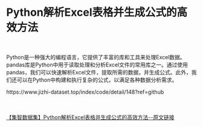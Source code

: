 <h1>Python解析Excel表格并生成公式的高效方法</h1><br /><p>Python是一种强大的编程语言，它提供了丰富的库和工具来处理Excel数据。pandas库是Python中用于读取处理和分析Excel文件的常用库之一。通过使用pandas，我们可以快速解析Excel文件，提取所需的数据，并生成公式。此外，我们还可以在Python中构建和执行复杂的公式，以满足各种数据分析需求。</p><p>https://www.jizhi-dataset.top/index/code/detail/148?ref=github</p><br /><br /><a href="https://www.jizhi-dataset.top/index/code/detail/148?ref=github" target="_blank">【集智数据集】Python解析Excel表格并生成公式的高效方法--原文链接</a>
